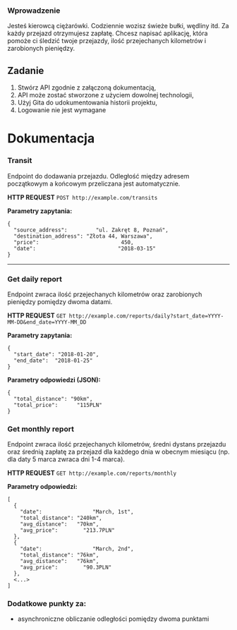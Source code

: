 ### Wprowadzenie

Jesteś kierowcą ciężarówki. Codziennie wozisz świeże bułki, wędliny itd. Za każdy przejazd otrzymujesz zapłatę.
Chcesz napisać aplikację, która pomoże ci śledzić twoje przejazdy, ilość przejechanych kilometrów i zarobionych pieniędzy.

## Zadanie

1. Stwórz API zgodnie z załączoną dokumentacją,
2. API może zostać stworzone z użyciem dowolnej technologii,
3. Użyj Gita do udokumentowania historii projektu,
4. Logowanie nie jest wymagane

# Dokumentacja

### Transit
Endpoint do dodawania przejazdu. Odległość między adresem początkowym a końcowym przeliczana jest automatycznie.

**HTTP REQUEST** `POST http://example.com/transits`

**Parametry zapytania:**

    {
      "source_address":         "ul. Zakręt 8, Poznań",
      "destination_address": "Złota 44, Warszawa",
      "price":                          450,
      "date":                          "2018-03-15"
    }

------------


### Get daily report
Endpoint zwraca ilość przejechanych kilometrów oraz zarobionych pieniędzy pomiędzy dwoma datami.

**HTTP REQUEST** `GET http://example.com/reports/daily?start_date=YYYY-MM-DD&end_date=YYYY-MM_DD`

**Parametry zapytania:**

    {
      "start_date": "2018-01-20",
      "end_date":  "2018-01-25"
    }

**Parametry odpowiedzi (JSON):**

    {
      "total_distance": "90km",
      "total_price":      "115PLN"
    }

### Get monthly report

Endpoint zwraca ilość przejechanych kilometrów, średni dystans przejazdu oraz średnią zapłatę za przejazd dla każdego dnia w obecnym miesiącu (np. dla daty 5 marca zwraca dni 1-4 marca).

**HTTP REQUEST** `GET http://example.com/reports/monthly`

**Parametry odpowiedzi:**

    [
      {
        "date":                "March, 1st",
        "total_distance": "240km",
        "avg_distance":   "70km",
        "avg_price":        "213.7PLN"
      },
      {
        "date":                "March, 2nd",
        "total_distance": "76km",
        "avg_distance":   "76km",
        "avg_price":        "90.3PLN"
      },
      <...>
    ]


### Dodatkowe punkty za:
- asynchroniczne obliczanie odległości pomiędzy dwoma punktami